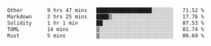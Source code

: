 <!--START_SECTION:waka-->

```txt
Other        9 hrs 47 mins   ██████████████████░░░░░░░   71.52 %
Markdown     2 hrs 25 mins   ████▒░░░░░░░░░░░░░░░░░░░░   17.76 %
Solidity     1 hr 1 min      ██░░░░░░░░░░░░░░░░░░░░░░░   07.53 %
TOML         14 mins         ▒░░░░░░░░░░░░░░░░░░░░░░░░   01.74 %
Rust         5 mins          ▒░░░░░░░░░░░░░░░░░░░░░░░░   00.69 %
```

<!--END_SECTION:waka-->